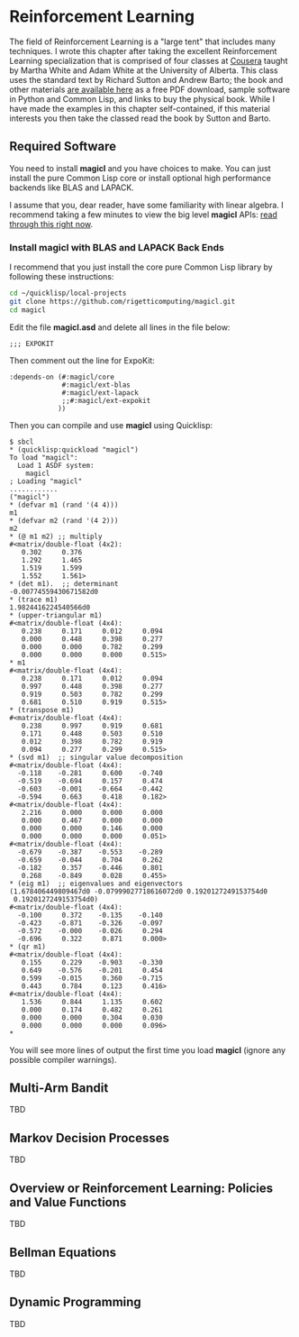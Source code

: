 # Reinforcement Learning

The field of Reinforcement Learning is a "large tent" that includes many techniques. I wrote this chapter after taking the excellent Reinforcement Learning specialization that is comprised of four classes at [Cousera](https://www.coursera.org/specializations/reinforcement-learning) taught by Martha White and Adam White at the University of Alberta. This class uses the standard text by Richard Sutton and Andrew Barto; the book and other materials [are available here](http://incompleteideas.net/book/the-book.html) as a free PDF download, sample software in Python and Common Lisp, and links to buy the physical book. While I have made the examples in this chapter self-contained, if this material interests you then take the classed read the book by Sutton and Barto.

## Required Software

You need to install **magicl** and you have choices to make. You can just install the pure Common Lisp core or install optional high performance backends like BLAS and LAPACK.

I assume that you, dear reader, have some familiarity with linear algebra. I recommend taking a few minutes to view the big level **magicl** APIs: [read through this right now](https://github.com/rigetti/magicl/blob/master/doc/high-level.md).

### Install magicl with BLAS and LAPACK Back Ends

I recommend that you just install the core pure Common Lisp library by following these instructions:

```bash
cd ~/quicklisp/local-projects
git clone https://github.com/rigetticomputing/magicl.git
cd magicl
```

Edit the file **magicl.asd** and delete all lines in the file below:

```
;;; EXPOKIT
```

Then comment out the line for ExpoKit:

```
:depends-on (#:magicl/core
             #:magicl/ext-blas
             #:magicl/ext-lapack
             ;;#:magicl/ext-expokit
            ))
```

Then you can compile and use **magicl** using Quicklisp:

```
$ sbcl
* (quicklisp:quickload "magicl")
To load "magicl":
  Load 1 ASDF system:
    magicl
; Loading "magicl"
............
("magicl")
* (defvar m1 (rand '(4 4)))
m1
* (defvar m2 (rand '(4 2)))
m2
* (@ m1 m2) ;; multiply
#<matrix/double-float (4x2):
   0.302     0.376
   1.292     1.465
   1.519     1.599
   1.552     1.561>
* (det m1).  ;; determinant
-0.00774559430671582d0
* (trace m1)
1.9824416224540566d0
* (upper-triangular m1)
#<matrix/double-float (4x4):
   0.238     0.171     0.012     0.094
   0.000     0.448     0.398     0.277
   0.000     0.000     0.782     0.299
   0.000     0.000     0.000     0.515>
* m1
#<matrix/double-float (4x4):
   0.238     0.171     0.012     0.094
   0.997     0.448     0.398     0.277
   0.919     0.503     0.782     0.299
   0.681     0.510     0.919     0.515>
* (transpose m1)
#<matrix/double-float (4x4):
   0.238     0.997     0.919     0.681
   0.171     0.448     0.503     0.510
   0.012     0.398     0.782     0.919
   0.094     0.277     0.299     0.515>
* (svd m1)  ;; singular value decomposition
#<matrix/double-float (4x4):
  -0.118    -0.281     0.600    -0.740
  -0.519    -0.694     0.157     0.474
  -0.603    -0.001    -0.664    -0.442
  -0.594     0.663     0.418     0.182>
#<matrix/double-float (4x4):
   2.216     0.000     0.000     0.000
   0.000     0.467     0.000     0.000
   0.000     0.000     0.146     0.000
   0.000     0.000     0.000     0.051>
#<matrix/double-float (4x4):
  -0.679    -0.387    -0.553    -0.289
  -0.659    -0.044     0.704     0.262
  -0.182     0.357    -0.446     0.801
   0.268    -0.849     0.028     0.455>
* (eig m1)  ;; eigenvalues and eigenvectors
(1.678406449809467d0 -0.07999027718616072d0 0.1920127249153754d0
 0.1920127249153754d0)
#<matrix/double-float (4x4):
  -0.100     0.372    -0.135    -0.140
  -0.423    -0.871    -0.326    -0.097
  -0.572    -0.000    -0.026     0.294
  -0.696     0.322     0.871     0.000>
* (qr m1)
#<matrix/double-float (4x4):
   0.155     0.229    -0.903    -0.330
   0.649    -0.576    -0.201     0.454
   0.599    -0.015     0.360    -0.715
   0.443     0.784     0.123     0.416>
#<matrix/double-float (4x4):
   1.536     0.844     1.135     0.602
   0.000     0.174     0.482     0.261
   0.000     0.000     0.304     0.030
   0.000     0.000     0.000     0.096>
* 
```

You will see more lines of output the first time you load **magicl** (ignore any possible compiler warnings).

## Multi-Arm Bandit

TBD

## Markov Decision Processes

TBD

## Overview or Reinforcement Learning: Policies and Value Functions

TBD

## Bellman Equations

TBD

## Dynamic Programming

TBD


